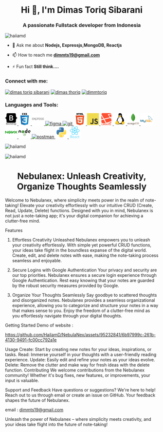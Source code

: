 <h1 align="center">Hi 👋, I'm Dimas Toriq Sibarani</h1>
<h3 align="center">A passionate Fullstack developer from Indonesia</h3>

<p align="left"> <img src="https://komarev.com/ghpvc/?username=haiiamd&label=Profile%20views&color=0e75b6&style=flat" alt="haiiamd" /> </p>

- 💬 Ask me about **Nodejs, Expressjs,MongoDB, Reactjs**

- 📫 How to reach me **dimmts19@gmail.com**

- ⚡ Fun fact **Still think....**

<h3 align="left">Connect with me:</h3>
<p align="left">
<a href="https://www.linkedin.com/in/dimas-toriq-sibarani-5277751bb/" target="blank"><img align="center" src="https://raw.githubusercontent.com/rahuldkjain/github-profile-readme-generator/master/src/images/icons/Social/linked-in-alt.svg" alt="dimas toriq sibarani" height="30" width="40" /></a>
<a href="https://www.facebook.com/dimasthoriq.thoriq/" target="blank"><img align="center" src="https://raw.githubusercontent.com/rahuldkjain/github-profile-readme-generator/master/src/images/icons/Social/facebook.svg" alt="dimas thoriq" height="30" width="40" /></a>
<a href="https://www.instagram.com/dimmts_/" target="blank"><img align="center" src="https://raw.githubusercontent.com/rahuldkjain/github-profile-readme-generator/master/src/images/icons/Social/instagram.svg" alt="dimmtoriq" height="30" width="40" /></a>
</p>

<h3 align="left">Languages and Tools:</h3>
<p align="left"> <a href="https://getbootstrap.com" target="_blank" rel="noreferrer"> <img src="https://raw.githubusercontent.com/devicons/devicon/master/icons/bootstrap/bootstrap-plain-wordmark.svg" alt="bootstrap" width="40" height="40"/> </a> <a href="https://www.w3schools.com/css/" target="_blank" rel="noreferrer"> <img src="https://raw.githubusercontent.com/devicons/devicon/master/icons/css3/css3-original-wordmark.svg" alt="css3" width="40" height="40"/> </a> <a href="https://expressjs.com" target="_blank" rel="noreferrer"> <img src="https://raw.githubusercontent.com/devicons/devicon/master/icons/express/express-original-wordmark.svg" alt="express" width="40" height="40"/> </a> <a href="https://www.figma.com/" target="_blank" rel="noreferrer"> <img src="https://www.vectorlogo.zone/logos/figma/figma-icon.svg" alt="figma" width="40" height="40"/> </a> <a href="https://git-scm.com/" target="_blank" rel="noreferrer"> <img src="https://www.vectorlogo.zone/logos/git-scm/git-scm-icon.svg" alt="git" width="40" height="40"/> </a> <a href="https://www.w3.org/html/" target="_blank" rel="noreferrer"> <img src="https://raw.githubusercontent.com/devicons/devicon/master/icons/html5/html5-original-wordmark.svg" alt="html5" width="40" height="40"/> </a> <a href="https://developer.mozilla.org/en-US/docs/Web/JavaScript" target="_blank" rel="noreferrer"> <img src="https://raw.githubusercontent.com/devicons/devicon/master/icons/javascript/javascript-original.svg" alt="javascript" width="40" height="40"/> </a> <a href="https://laravel.com/" target="_blank" rel="noreferrer"> <img src="https://raw.githubusercontent.com/devicons/devicon/master/icons/laravel/laravel-plain-wordmark.svg" alt="laravel" width="40" height="40"/> </a> <a href="https://www.linux.org/" target="_blank" rel="noreferrer"> <img src="https://raw.githubusercontent.com/devicons/devicon/master/icons/linux/linux-original.svg" alt="linux" width="40" height="40"/> </a> <a href="https://www.mongodb.com/" target="_blank" rel="noreferrer"> <img src="https://raw.githubusercontent.com/devicons/devicon/master/icons/mongodb/mongodb-original-wordmark.svg" alt="mongodb" width="40" height="40"/> </a> <a href="https://www.mysql.com/" target="_blank" rel="noreferrer"> <img src="https://raw.githubusercontent.com/devicons/devicon/master/icons/mysql/mysql-original-wordmark.svg" alt="mysql" width="40" height="40"/> </a> <a href="https://www.nginx.com" target="_blank" rel="noreferrer"> <img src="https://raw.githubusercontent.com/devicons/devicon/master/icons/nginx/nginx-original.svg" alt="nginx" width="40" height="40"/> </a> <a href="https://nodejs.org" target="_blank" rel="noreferrer"> <img src="https://raw.githubusercontent.com/devicons/devicon/master/icons/nodejs/nodejs-original-wordmark.svg" alt="nodejs" width="40" height="40"/> </a> <a href="https://postman.com" target="_blank" rel="noreferrer"> <img src="https://www.vectorlogo.zone/logos/getpostman/getpostman-icon.svg" alt="postman" width="40" height="40"/> </a> <a href="https://www.python.org" target="_blank" rel="noreferrer"> <img src="https://raw.githubusercontent.com/devicons/devicon/master/icons/python/python-original.svg" alt="python" width="40" height="40"/> </a> <a href="https://reactjs.org/" target="_blank" rel="noreferrer"> <img src="https://raw.githubusercontent.com/devicons/devicon/master/icons/react/react-original-wordmark.svg" alt="react" width="40" height="40"/> </a> </p>

<p><img align="center" src="https://github-readme-stats.vercel.app/api/top-langs?username=haiiamd&show_icons=true&locale=en&layout=compact" alt="haiiamd" /></p>

<p><img align="center" src="https://github-readme-streak-stats.herokuapp.com/?user=haiiamd&" alt="haiiamd" /></p>



<h1 align="center">Nebulanex: Unleash Creativity, Organize Thoughts Seamlessly</h1>
<p>Welcome to Nebulanex, where simplicity meets power in the realm of note-taking! Elevate your creativity effortlessly with our intuitive CRUD (Create, Read, Update, Delete) functions. Designed with you in mind, Nebulanex is not just a note-taking app; it's your digital companion for achieving a clutter-free mind.</p>

Features
1. Effortless Creativity Unleashed
Nebulanex empowers you to unleash your creativity effortlessly. With simple yet powerful CRUD functions, your ideas take flight in the boundless expanse of the digital world. Create, edit, and delete notes with ease, making the note-taking process seamless and enjoyable.

2. Secure Logins with Google Authentication
Your privacy and security are our top priorities. Nebulanex ensures a secure login experience through Google Authentication. Rest easy knowing that your notes are guarded by the robust security measures provided by Google.

3. Organize Your Thoughts Seamlessly
Say goodbye to scattered thoughts and disorganized notes. Nebulanex provides a seamless organizational experience, allowing you to categorize and structure your notes in a way that makes sense to you. Enjoy the freedom of a clutter-free mind as you effortlessly navigate through your digital thoughts.

Getting Started
Demo of website : 


https://github.com/HaiIamD/NebulaNex/assets/95232841/6b97999c-261b-4130-9491-fc00cc792a1e


Usage
Create: Start by creating new notes for your ideas, inspirations, or tasks.
Read: Immerse yourself in your thoughts with a user-friendly reading experience.
Update: Easily edit and refine your notes as your ideas evolve.
Delete: Remove the clutter and make way for fresh ideas with the delete function.
Contributing
We welcome contributions from the Nebulanex community! Whether it's bug fixes, new features, or improvements, your input is valuable. 

Support and Feedback
Have questions or suggestions? We're here to help! Reach out to us through email or create an issue on GitHub. Your feedback shapes the future of Nebulanex.

email : dimmts19@gmail.com

Unleash the power of Nebulanex – where simplicity meets creativity, and your ideas take flight into the future of note-taking!
